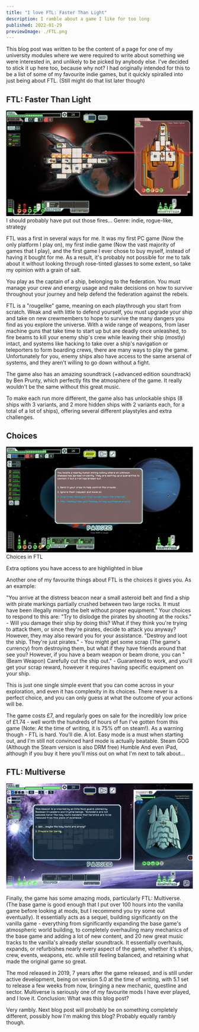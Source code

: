 ```yaml
---
title: "I love FTL: Faster Than Light"
description: I ramble about a game I like for too long
published: 2022-01-29
previewImage: ./FTL.png
---
```


This blog post was written to be the content of a page for one of my university modules where we were required to write about something we were interested in, and unlikely to be picked by anybody else. I've decided to stick it up here too, because why not?
I had originally intended for this to be a list of some of my favourite indie games, but it quickly spiralled into just being about FTL. (Still might do that list later though)

## FTL: Faster Than Light

![](./FTL.png)
I should probably have put out those fires... Genre: indie, rogue-like, strategy

FTL was a first in several ways for me. It was my first PC game (Now the only platform I play on), my first indie game (Now the vast majority of games that I play), and the first game I ever chose to buy myself, instead of having it bought for me. As a result, it's probably not possible for me to talk about it without looking through rose-tinted glasses to some extent, so take my opinion with a grain of salt.

You play as the captain of a ship, belonging to the federation. You must manage your crew and energy usage and make decisions on how to survive throughout your journey and help defend the federation against the rebels.

FTL is a "rougelike" game, meaning on each playthrough you start from scratch. Weak and with little to defend yourself, you must upgrade your ship and take on new crewmembers to hope to survive the many dangers you find as you explore the universe. With a wide range of weapons, from laser machine guns that take time to start up but are deadly once unleashed, to fire beams to kill your enemy ship's crew while leaving their ship (mostly) intact, and systems like hacking to take over a ship's navigation or teleporters to form boarding crews, there are many ways to play the game. Unfortunately for you, enemy ships also have access to the same arsenal of systems, and they aren't willing to go down without a fight.

The game also has an amazing soundtrack (+advanced edition soundtrack) by Ben Prunty, which perfectly fits the atmosphere of the game. It really wouldn't be the same without this great music.

To make each run more different, the game also has unlockable ships (8 ships with 3 variants, and 2 more hidden ships with 2 variants each, for a total of a lot of ships), offering several different playstyles and extra challenges.

## Choices
![](./FTLChoice.jpg)
Choices in FTL

Extra options you have access to are highlighted in blue

Another one of my favourite things about FTL is the choices it gives you. As an example:

"You arrive at the distress beacon near a small asteroid belt and find a ship with pirate markings partially crushed between two large rocks. It must have been illegally mining the belt without proper equipment."
Your choices to respond to this are:
"Try to dislodge the pirates by shooting at the rocks." - Will you damage their ship by doing this? What if they think you're trying to attack them, or since they're pirates, decide to attack you anyway? However, they may also reward you for your assistance.
"Destroy and loot the ship. They're just pirates." - You might get some scrap (The game's currency) from destroying them, but what if they have friends around that see you?
However, if you have a beam weapon or beam drone, you can "(Beam Weapon) Carefully cut the ship out." - Guaranteed to work, and you'll get your scrap reward, however it requires having specific equipment on your ship.

This is just one single simple event that you can come across in your exploration, and even it has complexity in its choices. There never is a perfect choice, and you can only guess at what the outcome of your actions will be.

The game costs £7, and regularly goes on sale for the incredibly low price of £1.74 - well worth the hundreds of hours of fun I've gotten from this game (Note: At the time of writing, it is 75% off on steam!). As a warning though - FTL is hard. You'll die. A lot. Easy mode is a must when starting out, and I'm still not convinced hard mode is actually beatable.
Steam
GOG (Although the Steam version is also DRM free)
Humble
And even iPad, although if you buy it here you'll miss out on what I'm next to talk about...

## FTL: Multiverse

![](./Multiverse.png)

Finally, the game has some amazing mods, particularly FTL: Multiverse. (The base game is good enough that I put over 100 hours into the vanilla game before looking at mods, but I recommend you try some out eventually). It essentially acts as a sequel, building significantly on the vanilla game - everything from significantly expanding the base game's atmospheric world building, to completely overhauling many mechanics of the base game and adding a lot of new content, and 20 new great music tracks to the vanilla's already stellar soundtrack. It essentially overhauls, expands, or refurbishes nearly every aspect of the game, whether it's ships, crew, events, weapons, etc. while still feeling balanced, and retaining what made the original game so great.

The mod released in 2019, 7 years after the game released, and is still under active development, being on version 5.0 at the time of writing, with 5.1 set to release a few weeks from now, bringing a new mechanic, questline and sector. Multiverse is seriously one of my favourite mods I have ever played, and I love it.
Conclusion: What was this blog post?

Very rambly. Next blog post will probably be on something completely different, possibly how I'm making this blog? Probably equally rambly though.
